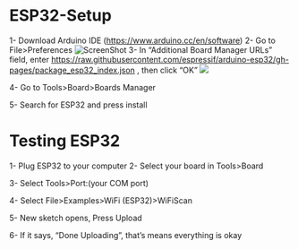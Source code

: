 # ESP32-Setup
1-	Download Arduino IDE (https://www.arduino.cc/en/software)
2-	Go to File>Preferences
![ScreenShot](https://i0.wp.com/randomnerdtutorials.com/wp-content/uploads/2016/12/arduino-ide-open-preferences.png?w=196&quality=100&strip=all&ssl=1)
3-	In “Additional Board Manager URLs” field, enter https://raw.githubusercontent.com/espressif/arduino-esp32/gh-pages/package_esp32_index.json , then click “OK”
![](https://i0.wp.com/randomnerdtutorials.com/wp-content/uploads/2022/04/ESP32-URL-Arduino-IDE.png?w=828&quality=100&strip=all&ssl=1)
 




4-	Go to Tools>Board>Boards Manager
 

5-	Search for ESP32 and press install
 







# Testing ESP32
1-	Plug ESP32 to your computer 
2-	Select your board in Tools>Board
 

3-	Select Tools>Port:(your COM port)
 












4-	Select File>Examples>WiFi (ESP32)>WiFiScan
 
5-	New sketch opens, Press Upload
 
6-	If it says, “Done Uploading”, that’s means everything is okay

